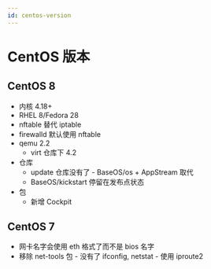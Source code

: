```yaml
---
id: centos-version
---
```


# CentOS 版本

## CentOS 8
* 内核 4.18+
* RHEL 8/Fedora 28
* nftable 替代 iptable
* firewalld 默认使用 nftable
* qemu 2.2
  * virt 仓库下 4.2
* 仓库
  * update 仓库没有了 - BaseOS/os + AppStream 取代
  * BaseOS/kickstart 停留在发布点状态
* 包
  * 新增 Cockpit


## CentOS 7
* 网卡名字会使用 eth 格式了而不是 bios 名字
* 移除 net-tools 包 - 没有了 ifconfig, netstat - 使用 iproute2
